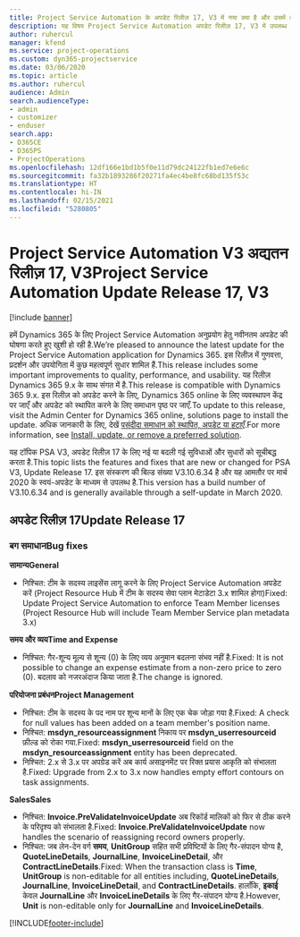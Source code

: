 ```yaml
---
title: Project Service Automation के अपडेट रिलीज़ 17, V3 में नया क्या है और उसमें क्या परिवर्तन हुआ है
description: यह विषय Project Service Automation अपडेट रिलीज़ 17, V3 में उपलब्ध सुविधाओं और सुधारों को सूचीबद्ध करता है.
author: ruhercul
manager: kfend
ms.service: project-operations
ms.custom: dyn365-projectservice
ms.date: 03/06/2020
ms.topic: article
ms.author: ruhercul
audience: Admin
search.audienceType:
- admin
- customizer
- enduser
search.app:
- D365CE
- D365PS
- ProjectOperations
ms.openlocfilehash: 12df166e1bd1b5f0e11d79dc24122fb1ed7e6e6c
ms.sourcegitcommit: fa32b1893286f20271fa4ec4be8fc68bd135f53c
ms.translationtype: HT
ms.contentlocale: hi-IN
ms.lasthandoff: 02/15/2021
ms.locfileid: "5280805"
---
```

# <a name="project-service-automation-update-release-17-v3"></a><span data-ttu-id="e1e1a-103">Project Service Automation V3 अद्यतन रिलीज़ 17, V3</span><span class="sxs-lookup"><span data-stu-id="e1e1a-103">Project Service Automation Update Release 17, V3</span></span>

[!include [banner](../includes/psa-now-project-operations.md)]

<span data-ttu-id="e1e1a-104">हमें Dynamics 365 के लिए Project Service Automation अनुप्रयोग हेतु नवीनतम अपडेट की घोषणा करते हुए खुशी हो रही है.</span><span class="sxs-lookup"><span data-stu-id="e1e1a-104">We’re pleased to announce the latest update for the Project Service Automation application for Dynamics 365.</span></span> <span data-ttu-id="e1e1a-105">इस रिलीज़ में गुणवत्ता, प्रदर्शन और उपयोगिता में कुछ महत्वपूर्ण सुधार शामिल हैं.</span><span class="sxs-lookup"><span data-stu-id="e1e1a-105">This release includes some important improvements to quality, performance, and usability.</span></span>  <span data-ttu-id="e1e1a-106">यह रिलीज़ Dynamics 365 9.x के साथ संगत में है.</span><span class="sxs-lookup"><span data-stu-id="e1e1a-106">This release is compatible with Dynamics 365 9.x.</span></span> <span data-ttu-id="e1e1a-107">इस रिलीज़ को अपडेट करने के लिए, Dynamics 365 online के लिए व्यवस्थापन केंद्र पर जाएँ और अपडेट को स्थापित करने के लिए समाधान पृष्ठ पर जाएँ.</span><span class="sxs-lookup"><span data-stu-id="e1e1a-107">To update to this release, visit the Admin Center for Dynamics 365 online, solutions page to install the update.</span></span> <span data-ttu-id="e1e1a-108">अधिक जानकारी के लिए, देखें [पसंदीदा समाधान को स्थापित, अपडेट या हटाएँ](https://docs.microsoft.com/power-platform/admin/install-remove-preferred-solution).</span><span class="sxs-lookup"><span data-stu-id="e1e1a-108">For more information, see [Install, update, or remove a preferred solution](https://docs.microsoft.com/power-platform/admin/install-remove-preferred-solution).</span></span>

<span data-ttu-id="e1e1a-109">यह टॉपिक PSA V3, अपडेट रिलीज़ 17 के लिए नई या बदली गई सुविधाओं और सुधारों को सूचीबद्ध करता है.</span><span class="sxs-lookup"><span data-stu-id="e1e1a-109">This topic lists the features and fixes that are new or changed for PSA V3, Update Release 17.</span></span> <span data-ttu-id="e1e1a-110">इस संस्करण की बिल्ड संख्या V3.10.6.34 है और यह आमतौर पर मार्च 2020 के स्वयं-अपडेट के माध्यम से उपलब्ध है.</span><span class="sxs-lookup"><span data-stu-id="e1e1a-110">This version has a build number of V3.10.6.34 and is generally available through a self-update in March 2020.</span></span>


## <a name="update-release-17"></a><span data-ttu-id="e1e1a-111">अपडेट रिलीज़ 17</span><span class="sxs-lookup"><span data-stu-id="e1e1a-111">Update Release 17</span></span>

### <a name="bug-fixes"></a><span data-ttu-id="e1e1a-112">बग समाधान</span><span class="sxs-lookup"><span data-stu-id="e1e1a-112">Bug fixes</span></span>

<span data-ttu-id="e1e1a-113">**सामान्‍य**</span><span class="sxs-lookup"><span data-stu-id="e1e1a-113">**General**</span></span>

- <span data-ttu-id="e1e1a-114">निश्चित: टीम के सदस्य लाइसेंस लागू करने के लिए Project Service Automation अपडेट करें (Project Resource Hub में टीम के सदस्य सेवा प्लान मेटाडेटा 3.x शामिल होगा)</span><span class="sxs-lookup"><span data-stu-id="e1e1a-114">Fixed: Update Project Service Automation to enforce Team Member licenses (Project Resource Hub will include Team Member Service plan metadata 3.x)</span></span>
 
<span data-ttu-id="e1e1a-115">**समय और व्यय**</span><span class="sxs-lookup"><span data-stu-id="e1e1a-115">**Time and Expense**</span></span>

- <span data-ttu-id="e1e1a-116">निश्चित: गैर-शून्य मूल्य से शून्य (0) के लिए व्यय अनुमान बदलना संभव नहीं है.</span><span class="sxs-lookup"><span data-stu-id="e1e1a-116">Fixed: It is not possible to change an expense estimate from a non-zero price to zero (0).</span></span> <span data-ttu-id="e1e1a-117">बदलाव को नजरअंदाज किया जाता है.</span><span class="sxs-lookup"><span data-stu-id="e1e1a-117">The change is ignored.</span></span>

<span data-ttu-id="e1e1a-118">**परियोजना प्रबंधन**</span><span class="sxs-lookup"><span data-stu-id="e1e1a-118">**Project Management**</span></span>

- <span data-ttu-id="e1e1a-119">निश्चित: टीम के सदस्य के पद नाम पर शून्य मानों के लिए एक चेक जोड़ा गया है.</span><span class="sxs-lookup"><span data-stu-id="e1e1a-119">Fixed: A check for null values has been added on a team member's position name.</span></span>
- <span data-ttu-id="e1e1a-120">निश्चित: **msdyn_resourceassignment** निकाय पर **msdyn_userresourceid** फ़ील्ड को रोका गया.</span><span class="sxs-lookup"><span data-stu-id="e1e1a-120">Fixed: **msdyn_userresourceid** field on the **msdyn_resourceassignment** entity has been deprecated.</span></span>
- <span data-ttu-id="e1e1a-121">निश्चित: 2.x से 3.x पर अपग्रेड करें अब कार्य असाइनमेंट पर रिक्त प्रयास आकृति को संभालता है.</span><span class="sxs-lookup"><span data-stu-id="e1e1a-121">Fixed: Upgrade from 2.x to 3.x now handles empty effort contours on task assignments.</span></span>

<span data-ttu-id="e1e1a-122">**Sales**</span><span class="sxs-lookup"><span data-stu-id="e1e1a-122">**Sales**</span></span>

- <span data-ttu-id="e1e1a-123">निश्चित: **Invoice.PreValidateInvoiceUpdate** अब रिकॉर्ड मालिकों को फिर से ठीक करने के परिदृश्य को संभालता है.</span><span class="sxs-lookup"><span data-stu-id="e1e1a-123">Fixed: **Invoice.PreValidateInvoiceUpdate** now handles the scenario of reassigning record owners properly.</span></span>
- <span data-ttu-id="e1e1a-124">निश्चित: जब लेन-देन वर्ग **समय**, **UnitGroup** सहित सभी प्रविष्टियों के लिए गैर-संपादन योग्य है, **QuoteLineDetails**, **JournalLine**, **InvoiceLineDetail**, और **ContractLineDetails**.</span><span class="sxs-lookup"><span data-stu-id="e1e1a-124">Fixed: When the transaction class is **Time**, **UnitGroup** is non-editable for all entities including, **QuoteLineDetails**, **JournalLine**, **InvoiceLineDetail**, and **ContractLineDetails**.</span></span> <span data-ttu-id="e1e1a-125">हालाँकि, **इकाई** केवल **JournalLine** और **InvoiceLineDetails** के लिए गैर-संपादन योग्य है.</span><span class="sxs-lookup"><span data-stu-id="e1e1a-125">However, **Unit** is non-editable only for **JournalLine** and **InvoiceLineDetails**.</span></span>




[!INCLUDE[footer-include](../includes/footer-banner.md)]